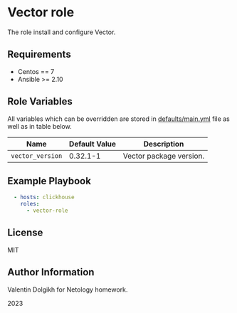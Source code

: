 Vector role
=========

The role install and configure Vector.

Requirements
------------

- Centos  == 7
- Ansible >= 2.10

Role Variables
--------------

All variables which can be overridden are stored in [defaults/main.yml](defaults/main.yml) file as well as in table below.

| Name           | Default Value | Description                        |
| -------------- | ------------- | -----------------------------------|
| `vector_version` | 0.32.1-1 | Vector package version. |


Example Playbook
----------------

```yaml
  - hosts: clickhouse
    roles:
      - vector-role
```

License
-------

MIT

Author Information
------------------

Valentin Dolgikh for Netology homework. 

2023 
